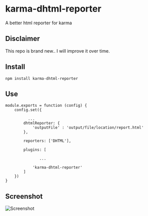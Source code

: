# karma-dhtml-reporter
A better html reporter for karma

## Disclaimer
This repo is brand new.. I will improve it over time.

## Install

    npm install karma-dhtml-reporter

## Use
    module.exports = function (config) {
        config.set({

              ...
            dhtmlReporter: {
                'outputFile' : 'output/file/location/report.html'
            },

            reporters: ['DHTML'],

            plugins: [

                   ...

                'karma-dhtml-reporter'
            ]
        })
    }

## Screenshot
![Screenshot](http://ibin.co/1pokkqMPY3Ua)

